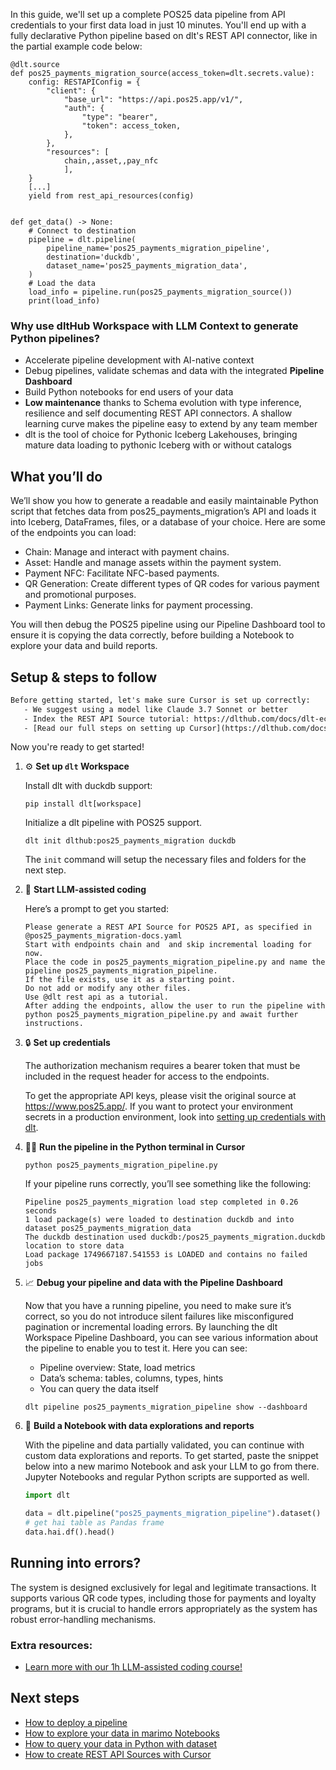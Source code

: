 In this guide, we'll set up a complete POS25 data pipeline from API credentials to your first data load in just 10 minutes. You'll end up with a fully declarative Python pipeline based on dlt's REST API connector, like in the partial example code below:

```python-outcome
@dlt.source
def pos25_payments_migration_source(access_token=dlt.secrets.value):
    config: RESTAPIConfig = {
        "client": {
            "base_url": "https://api.pos25.app/v1/",
            "auth": {
                "type": "bearer",
                "token": access_token,
            },
        },
        "resources": [
            chain,,asset,,pay_nfc
            ],
    }
    [...]
    yield from rest_api_resources(config)


def get_data() -> None:
    # Connect to destination
    pipeline = dlt.pipeline(
        pipeline_name='pos25_payments_migration_pipeline',
        destination='duckdb',
        dataset_name='pos25_payments_migration_data', 
    )
    # Load the data
    load_info = pipeline.run(pos25_payments_migration_source())
    print(load_info) 
```

### Why use dltHub Workspace with LLM Context to generate Python pipelines?

- Accelerate pipeline development with AI-native context
- Debug pipelines, validate schemas and data with the integrated **Pipeline Dashboard**
- Build Python notebooks for end users of your data
- **Low maintenance** thanks to Schema evolution with type inference, resilience and self documenting REST API connectors. A shallow learning curve makes the pipeline easy to extend by any team member
- dlt is the tool of choice for Pythonic Iceberg Lakehouses, bringing mature data loading to pythonic Iceberg with or without catalogs

## What you’ll do

We’ll show you how to generate a readable and easily maintainable Python script that fetches data from pos25_payments_migration’s API and loads it into Iceberg, DataFrames, files, or a database of your choice. Here are some of the endpoints you can load:

- Chain: Manage and interact with payment chains.
- Asset: Handle and manage assets within the payment system.
- Payment NFC: Facilitate NFC-based payments.
- QR Generation: Create different types of QR codes for various payment and promotional purposes.
- Payment Links: Generate links for payment processing.

You will then debug the POS25 pipeline using our Pipeline Dashboard tool to ensure it is copying the data correctly, before building a Notebook to explore your data and build reports.

## Setup & steps to follow

```default
Before getting started, let's make sure Cursor is set up correctly:
   - We suggest using a model like Claude 3.7 Sonnet or better
   - Index the REST API Source tutorial: https://dlthub.com/docs/dlt-ecosystem/verified-sources/rest_api/ and add it to context as **@dlt rest api**
   - [Read our full steps on setting up Cursor](https://dlthub.com/docs/dlt-ecosystem/llm-tooling/cursor-restapi#23-configuring-cursor-with-documentation)
```

Now you're ready to get started!

1. ⚙️ **Set up `dlt` Workspace**
    
    Install dlt with duckdb support:
    ```shell
    pip install dlt[workspace]
    ```

    Initialize a dlt pipeline with POS25 support.
    ```shell
    dlt init dlthub:pos25_payments_migration duckdb
    ```

    The `init` command will setup the necessary files and folders for the next step.
    
2. 🤠 **Start LLM-assisted coding**
    
    Here’s a prompt to get you started:
    
    ```prompt
    Please generate a REST API Source for POS25 API, as specified in @pos25_payments_migration-docs.yaml 
    Start with endpoints chain and  and skip incremental loading for now. 
    Place the code in pos25_payments_migration_pipeline.py and name the pipeline pos25_payments_migration_pipeline. 
    If the file exists, use it as a starting point. 
    Do not add or modify any other files. 
    Use @dlt rest api as a tutorial. 
    After adding the endpoints, allow the user to run the pipeline with python pos25_payments_migration_pipeline.py and await further instructions.
    ```

    
3. 🔒 **Set up credentials** 
    
    The authorization mechanism requires a bearer token that must be included in the request header for access to the endpoints.
    
    To get the appropriate API keys, please visit the original source at https://www.pos25.app/.
    If you want to protect your environment secrets in a production environment, look into [setting up credentials with dlt](https://dlthub.com/docs/walkthroughs/add_credentials).
    
4. 🏃‍♀️ **Run the pipeline in the Python terminal in Cursor**
    
    ```shell
    python pos25_payments_migration_pipeline.py
    ```
    
    If your pipeline runs correctly, you’ll see something like the following:
    
    ```shell
    Pipeline pos25_payments_migration load step completed in 0.26 seconds
    1 load package(s) were loaded to destination duckdb and into dataset pos25_payments_migration_data
    The duckdb destination used duckdb:/pos25_payments_migration.duckdb location to store data
    Load package 1749667187.541553 is LOADED and contains no failed jobs
    ```
    
5. 📈 **Debug your pipeline and data with the Pipeline Dashboard**

    Now that you have a running pipeline, you need to make sure it’s correct, so you do not introduce silent failures like misconfigured pagination or incremental loading errors. By launching the dlt Workspace Pipeline Dashboard, you can see various information about the pipeline to enable you to test it. Here you can see:
    - Pipeline overview: State, load metrics
    - Data’s schema: tables, columns, types, hints
    - You can query the data itself
    
    ```shell
    dlt pipeline pos25_payments_migration_pipeline show --dashboard
    ```
    
6. 🐍 **Build a Notebook with data explorations and reports**

    With the pipeline and data partially validated, you can continue with custom data explorations and reports. To get started, paste the snippet below into a new marimo Notebook and ask your LLM to go from there. Jupyter Notebooks and regular Python scripts are supported as well.

    
    ```python
    import dlt

   data = dlt.pipeline("pos25_payments_migration_pipeline").dataset()
   # get hai table as Pandas frame
   data.hai.df().head()
    ```

## Running into errors?

The system is designed exclusively for legal and legitimate transactions. It supports various QR code types, including those for payments and loyalty programs, but it is crucial to handle errors appropriately as the system has robust error-handling mechanisms.

### Extra resources:

- [Learn more with our 1h LLM-assisted coding course!](https://www.youtube.com/watch?v=GGid70rnJuM)

## Next steps

- [How to deploy a pipeline](https://dlthub.com/docs/walkthroughs/deploy-a-pipeline)
- [How to explore your data in marimo Notebooks](https://dlthub.com/docs/general-usage/dataset-access/marimo)
- [How to query your data in Python with dataset](https://dlthub.com/docs/general-usage/dataset-access/dataset)
- [How to create REST API Sources with Cursor](https://dlthub.com/docs/dlt-ecosystem/llm-tooling/cursor-restapi)